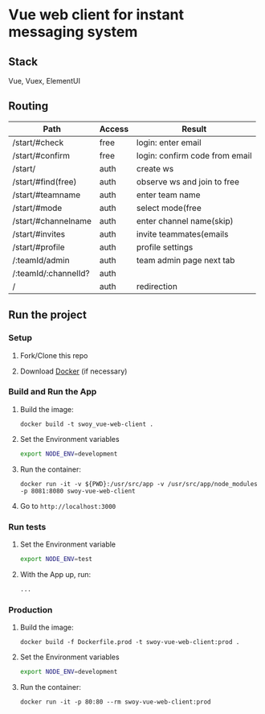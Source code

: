# Vue web client for instant messaging system

## Stack

Vue, Vuex, ElementUI

## Routing

| Path                 | Access | Result                             |
|----------------------|--------|------------------------------------|
| /start/#check        | free   | login: enter email                 |
| /start/#confirm      | free   | login: confirm code from email     |
| /start/              | auth   | create ws|observe ws               |
| /start/#find(free)   | auth   | observe ws and join to free        |
| /start/#teamname     | auth   | enter team name                    |
| /start/#mode         | auth   | select mode(free|private)          |
| /start/#channelname  | auth   | enter channel name(skip)           |
| /start/#invites      | auth   | invite teammates(emails|link,skip) |
| /start/#profile      | auth   | profile settings                   |
| /:teamId/admin       | auth   | team admin page next tab           |
| /:teamId/:channelId? | auth   |                                    |
| /                    | auth   | redirection                        |

## Run the project

### Setup

1. Fork/Clone this repo

1. Download [Docker](https://docs.docker.com/docker-for-mac/install/) (if necessary)

### Build and Run the App

1. Build the image:
  
    ```$
    docker build -t swoy_vue-web-client .
    ```

1. Set the Environment variables

    ```sh
    export NODE_ENV=development
    ```

1. Run the container:

    ```$
    docker run -it -v ${PWD}:/usr/src/app -v /usr/src/app/node_modules -p 8081:8080 swoy-vue-web-client
    ```

1. Go to `http://localhost:3000`

### Run tests

1. Set the Environment variable

    ```sh
    export NODE_ENV=test
    ```

1. With the App up, run:

    ```sh
    ...
    ```

### Production

1. Build the image:
  
    ```$
    docker build -f Dockerfile.prod -t swoy-vue-web-client:prod .
    ```

1. Set the Environment variables

    ```sh
    export NODE_ENV=development
    ```

1. Run the container:

    ```$
    docker run -it -p 80:80 --rm swoy-vue-web-client:prod
    ```
